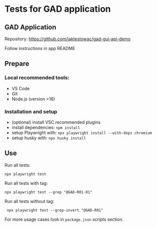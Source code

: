 # Tests for GAD application

## GAD Application

Repository: https://github.com/jaktestowac/gad-gui-api-demo

Follow instructions in app README

## Prepare

### Local recommended tools:

- VS Code
- Git
- Node.js (version >16)

### Installation and setup

- (optional) install VSC recommended plugins
- install dependencies: `npm install`
- setup Playwright with: `npx playwright install --with-deps chromium`
- setup husky with: `npx husky install`

## Use

Run all tests:

```
npx playwright test
```

Run all tests with tag:

```
npx playwright test --grep "@GAD-R01-01"
```

Run all tests without tag:

```
 npx playwright test --grep-invert "@GAD-R01"
```

For more usage cases look in `package.json` scripts section.
